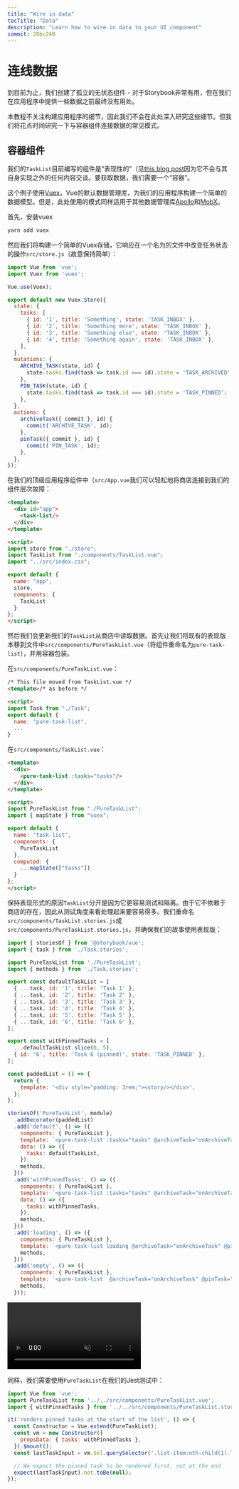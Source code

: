 ```yaml
---
title: "Wire in data"
tocTitle: "Data"
description: "Learn how to wire in data to your UI component"
commit: 28bc240
---
```


# 连线数据

到目前为止，我们创建了孤立的无状态组件 - 对于Storybook非常有用，但在我们在应用程序中提供一些数据之前最终没有用处。

本教程不关注构建应用程序的细节，因此我们不会在此处深入研究这些细节。但我们将花点时间研究一下与容器组件连接数据的常见模式。

## 容器组件

我们的`TaskList`目前编写的组件是“表现性的”（见[this blog post](https://medium.com/@dan_abramov/smart-and-dumb-components-7ca2f9a7c7d0)因为它不会与其自身实现之外的任何内容交谈。要获取数据，我们需要一个“容器”。

这个例子使用[Vuex](https://vuex.vuejs.org)，Vue的默认数据管理库，为我们的应用程序构建一个简单的数据模型。但是，此处使用的模式同样适用于其他数据管理库[Apollo](https://www.apollographql.com/client/)和[MobX](https://mobx.js.org/)。

首先，安装vuex

```bash
yarn add vuex
```

然后我们将构建一个简单的Vuex存储，它响应在一个名为的文件中改变任务状态的操作`src/store.js`（故意保持简单）：

```javascript
import Vue from 'vue';
import Vuex from 'vuex';

Vue.use(Vuex);

export default new Vuex.Store({
  state: {
    tasks: [
      { id: '1', title: 'Something', state: 'TASK_INBOX' },
      { id: '2', title: 'Something more', state: 'TASK_INBOX' },
      { id: '3', title: 'Something else', state: 'TASK_INBOX' },
      { id: '4', title: 'Something again', state: 'TASK_INBOX' },
    ],
  },
  mutations: {
    ARCHIVE_TASK(state, id) {
      state.tasks.find(task => task.id === id).state = 'TASK_ARCHIVED';
    },
    PIN_TASK(state, id) {
      state.tasks.find(task => task.id === id).state = 'TASK_PINNED';
    },
  },
  actions: {
    archiveTask({ commit }, id) {
      commit('ARCHIVE_TASK', id);
    },
    pinTask({ commit }, id) {
      commit('PIN_TASK', id);
    },
  },
});
```

在我们的顶级应用程序组件中（`src/App.vue`我们可以轻松地将商店连接到我们的组件层次故障：

```html
<template>
  <div id="app">
    <task-list/>
  </div>
</template>

<script>
import store from "./store";
import TaskList from "./components/TaskList.vue";
import "../src/index.css";

export default {
  name: "app",
  store,
  components: {
    TaskList
  }
};
</script>
```

然后我们会更新我们的`TaskList`从商店中读取数据。首先让我们将现有的表现版本移到文件中`src/components/PureTaskList.vue`（将组件重命名为`pure-task-list`），并用容器包装。

在`src/components/PureTaskList.vue`：

```html
/* This file moved from TaskList.vue */
<template>/* as before */

<script>
import Task from "./Task";
export default {
  name: "pure-task-list",
  ...
}
```

在`src/components/TaskList.vue`：

```html
<template>
  <div>
    <pure-task-list :tasks="tasks"/>
  </div>
</template>

<script>
import PureTaskList from "./PureTaskList";
import { mapState } from "vuex";

export default {
  name: "task-list",
  components: {
    PureTaskList
  },
  computed: {
    ...mapState(["tasks"])
  }
};
</script>
```

保持表现形式的原因`TaskList`分开是因为它更容易测试和隔离。由于它不依赖于商店的存在，因此从测试角度来看处理起来要容易得多。我们重命名`src/components/TaskList.stories.js`成`src/components/PureTaskList.stories.js`，并确保我们的故事使用表现版：

```javascript
import { storiesOf } from '@storybook/vue';
import { task } from './Task.stories';

import PureTaskList from './PureTaskList';
import { methods } from './Task.stories';

export const defaultTaskList = [
  { ...task, id: '1', title: 'Task 1' },
  { ...task, id: '2', title: 'Task 2' },
  { ...task, id: '3', title: 'Task 3' },
  { ...task, id: '4', title: 'Task 4' },
  { ...task, id: '5', title: 'Task 5' },
  { ...task, id: '6', title: 'Task 6' },
];

export const withPinnedTasks = [
  ...defaultTaskList.slice(0, 5),
  { id: '6', title: 'Task 6 (pinned)', state: 'TASK_PINNED' },
];

const paddedList = () => {
  return {
    template: '<div style="padding: 3rem;"><story/></div>',
  };
};

storiesOf('PureTaskList', module)
  .addDecorator(paddedList)
  .add('default', () => ({
    components: { PureTaskList },
    template: `<pure-task-list :tasks="tasks" @archiveTask="onArchiveTask" @pinTask="onPinTask"/>`,
    data: () => ({
      tasks: defaultTaskList,
    }),
    methods,
  }))
  .add('withPinnedTasks', () => ({
    components: { PureTaskList },
    template: `<pure-task-list :tasks="tasks" @archiveTask="onArchiveTask" @pinTask="onPinTask"/>`,
    data: () => ({
      tasks: withPinnedTasks,
    }),
    methods,
  }))
  .add('loading', () => ({
    components: { PureTaskList },
    template: `<pure-task-list loading @archiveTask="onArchiveTask" @pinTask="onPinTask"/>`,
    methods,
  }))
  .add('empty', () => ({
    components: { PureTaskList },
    template: `<pure-task-list  @archiveTask="onArchiveTask" @pinTask="onPinTask"/>`,
    methods,
  }));
```

<video autoPlay muted playsInline loop>
  <source
    src="/finished-tasklist-states.mp4"
    type="video/mp4"
  />
</video>

同样，我们需要使用`PureTaskList`在我们的Jest测试中：

```js
import Vue from 'vue';
import PureTaskList from '../../src/components/PureTaskList.vue';
import { withPinnedTasks } from '../../src/components/PureTaskList.stories';

it('renders pinned tasks at the start of the list', () => {
  const Constructor = Vue.extend(PureTaskList);
  const vm = new Constructor({
    propsData: { tasks: withPinnedTasks },
  }).$mount();
  const lastTaskInput = vm.$el.querySelector('.list-item:nth-child(1).TASK_PINNED');

  // We expect the pinned task to be rendered first, not at the end
  expect(lastTaskInput).not.toBe(null);
});
```
